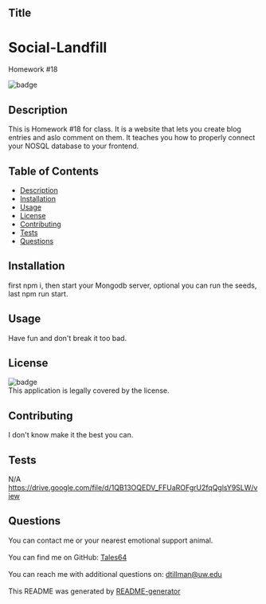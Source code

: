 ## Title
  # Social-Landfill
Homework #18
  
![badge](https://img.shields.io/badge/license--brightgreen)<br />

## Description
   This is Homework #18 for class. It is a website that lets you create blog entries and aslo comment on them. It teaches you how to properly connect your NOSQL database to your frontend. 
## Table of Contents
- [Description](#description)
- [Installation](#installation)
- [Usage](#usage)
- [License](#license)
- [Contributing](#contributing)
- [Tests](#tests)
- [Questions](#questions)
## Installation
   first npm i, then start your Mongodb server, optional you can run the seeds, last npm run start.
## Usage
   Have fun and don't break it too bad.
## License
![badge](https://img.shields.io/badge/license--brightgreen)
<br />
This application is legally covered by the  license. 
## Contributing
   I don't know make it the best you can.
## Tests
   N/A
   https://drive.google.com/file/d/1QB13OQEDV_FFUaROFgrU2fqQglsY9SLW/view
## Questions
   You can contact me or your nearest emotional support animal.<br />
<br />
   You can find me on GitHub: [Tales64](https://github.com/Tales64)<br />
<br />
   You can reach me with additional questions on: dtillman@uw.edu<br /><br />
   This README was generated by [README-generator](https://github.com/Tales64/readme-generator)

